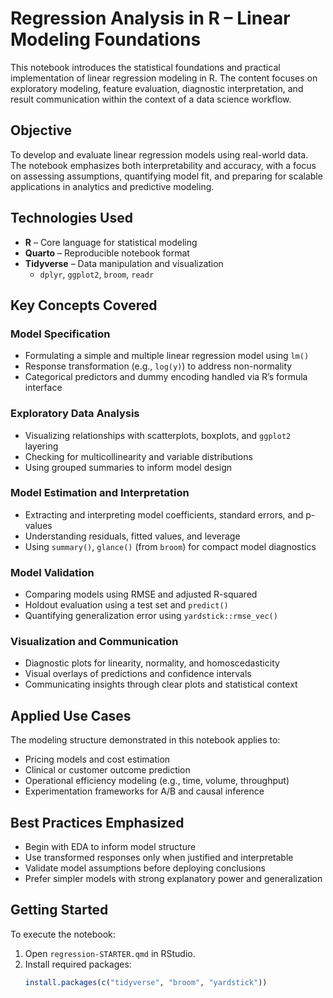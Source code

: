 # Regression Analysis in R – Linear Modeling Foundations

This notebook introduces the statistical foundations and practical implementation of linear regression modeling in R. The content focuses on exploratory modeling, feature evaluation, diagnostic interpretation, and result communication within the context of a data science workflow.

## Objective

To develop and evaluate linear regression models using real-world data. The notebook emphasizes both interpretability and accuracy, with a focus on assessing assumptions, quantifying model fit, and preparing for scalable applications in analytics and predictive modeling.

## Technologies Used

- **R** – Core language for statistical modeling
- **Quarto** – Reproducible notebook format
- **Tidyverse** – Data manipulation and visualization
  - `dplyr`, `ggplot2`, `broom`, `readr`

## Key Concepts Covered

### Model Specification

- Formulating a simple and multiple linear regression model using `lm()`
- Response transformation (e.g., `log(y)`) to address non-normality
- Categorical predictors and dummy encoding handled via R’s formula interface

### Exploratory Data Analysis

- Visualizing relationships with scatterplots, boxplots, and `ggplot2` layering
- Checking for multicollinearity and variable distributions
- Using grouped summaries to inform model design

### Model Estimation and Interpretation

- Extracting and interpreting model coefficients, standard errors, and p-values
- Understanding residuals, fitted values, and leverage
- Using `summary()`, `glance()` (from `broom`) for compact model diagnostics

### Model Validation

- Comparing models using RMSE and adjusted R-squared
- Holdout evaluation using a test set and `predict()`
- Quantifying generalization error using `yardstick::rmse_vec()`

### Visualization and Communication

- Diagnostic plots for linearity, normality, and homoscedasticity
- Visual overlays of predictions and confidence intervals
- Communicating insights through clear plots and statistical context

## Applied Use Cases

The modeling structure demonstrated in this notebook applies to:

- Pricing models and cost estimation
- Clinical or customer outcome prediction
- Operational efficiency modeling (e.g., time, volume, throughput)
- Experimentation frameworks for A/B and causal inference

## Best Practices Emphasized

- Begin with EDA to inform model structure
- Use transformed responses only when justified and interpretable
- Validate model assumptions before deploying conclusions
- Prefer simpler models with strong explanatory power and generalization

## Getting Started

To execute the notebook:

1. Open `regression-STARTER.qmd` in RStudio.
2. Install required packages:
   ```r
   install.packages(c("tidyverse", "broom", "yardstick"))
